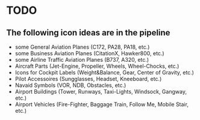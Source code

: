 # TODO

## The following icon ideas are in the pipeline
* some General Aviation Planes (C172, PA28, PA18, etc.)
* some Business Aviation Planes (CitationX, Hawker800, etc.)
* some Airline Traffic Aviation Planes (B737, A320, etc.)
* Aircraft Parts (Jet-Engine, Propeller, Wheels, Wheel-Chocks, etc.)
* Icons for Cockpit Labels (Weight&Balance, Gear, Center of Gravity, etc.)
* Pilot Accessoires (Sungglasses, Headset, Kneeboard, etc.)
* Navaid Symbols (VOR, NDB, Obstacles, etc.)
* Airport Buildings (Tower, Runways, Taxi-Lights, Windsock, Gangway, etc.)
* Airport Vehicles (Fire-Fighter, Baggage Train, Follow Me, Mobile Stair, etc.)
